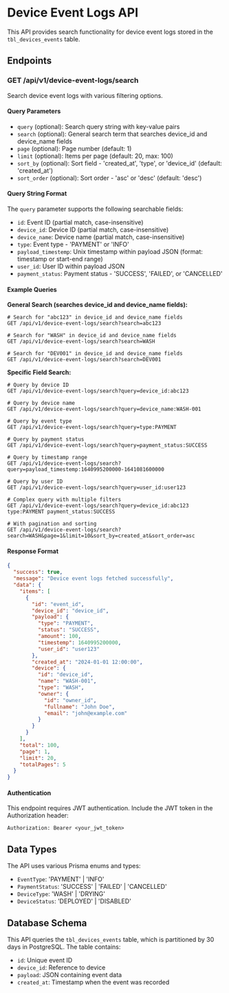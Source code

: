 # Device Event Logs API

This API provides search functionality for device event logs stored in the `tbl_devices_events` table.

## Endpoints

### GET /api/v1/device-event-logs/search

Search device event logs with various filtering options.

#### Query Parameters

- `query` (optional): Search query string with key-value pairs
- `search` (optional): General search term that searches device_id and device_name fields
- `page` (optional): Page number (default: 1)
- `limit` (optional): Items per page (default: 20, max: 100)
- `sort_by` (optional): Sort field - 'created_at', 'type', or 'device_id' (default: 'created_at')
- `sort_order` (optional): Sort order - 'asc' or 'desc' (default: 'desc')

#### Query String Format

The `query` parameter supports the following searchable fields:

- `id`: Event ID (partial match, case-insensitive)
- `device_id`: Device ID (partial match, case-insensitive)
- `device_name`: Device name (partial match, case-insensitive)
- `type`: Event type - 'PAYMENT' or 'INFO'
- `payload_timestemp`: Unix timestamp within payload JSON (format: timestamp or start-end range)
- `user_id`: User ID within payload JSON
- `payment_status`: Payment status - 'SUCCESS', 'FAILED', or 'CANCELLED'

#### Example Queries

**General Search (searches device_id and device_name fields):**
```
# Search for "abc123" in device_id and device_name fields
GET /api/v1/device-event-logs/search?search=abc123

# Search for "WASH" in device_id and device_name fields
GET /api/v1/device-event-logs/search?search=WASH

# Search for "DEV001" in device_id and device_name fields
GET /api/v1/device-event-logs/search?search=DEV001
```

**Specific Field Search:**
```
# Query by device ID
GET /api/v1/device-event-logs/search?query=device_id:abc123

# Query by device name
GET /api/v1/device-event-logs/search?query=device_name:WASH-001

# Query by event type
GET /api/v1/device-event-logs/search?query=type:PAYMENT

# Query by payment status
GET /api/v1/device-event-logs/search?query=payment_status:SUCCESS

# Query by timestamp range
GET /api/v1/device-event-logs/search?query=payload_timestemp:1640995200000-1641081600000

# Query by user ID
GET /api/v1/device-event-logs/search?query=user_id:user123

# Complex query with multiple filters
GET /api/v1/device-event-logs/search?query=device_id:abc123 type:PAYMENT payment_status:SUCCESS

# With pagination and sorting
GET /api/v1/device-event-logs/search?search=WASH&page=1&limit=10&sort_by=created_at&sort_order=asc
```

#### Response Format

```json
{
  "success": true,
  "message": "Device event logs fetched successfully",
  "data": {
    "items": [
      {
        "id": "event_id",
        "device_id": "device_id",
        "payload": {
          "type": "PAYMENT",
          "status": "SUCCESS",
          "amount": 100,
          "timestemp": 1640995200000,
          "user_id": "user123"
        },
        "created_at": "2024-01-01 12:00:00",
        "device": {
          "id": "device_id",
          "name": "WASH-001",
          "type": "WASH",
          "owner": {
            "id": "owner_id",
            "fullname": "John Doe",
            "email": "john@example.com"
          }
        }
      }
    ],
    "total": 100,
    "page": 1,
    "limit": 20,
    "totalPages": 5
  }
}
```

#### Authentication

This endpoint requires JWT authentication. Include the JWT token in the Authorization header:

```
Authorization: Bearer <your_jwt_token>
```

## Data Types

The API uses various Prisma enums and types:

- `EventType`: 'PAYMENT' | 'INFO'
- `PaymentStatus`: 'SUCCESS' | 'FAILED' | 'CANCELLED'
- `DeviceType`: 'WASH' | 'DRYING'
- `DeviceStatus`: 'DEPLOYED' | 'DISABLED'

## Database Schema

This API queries the `tbl_devices_events` table, which is partitioned by 30 days in PostgreSQL. The table contains:

- `id`: Unique event ID
- `device_id`: Reference to device
- `payload`: JSON containing event data
- `created_at`: Timestamp when the event was recorded
